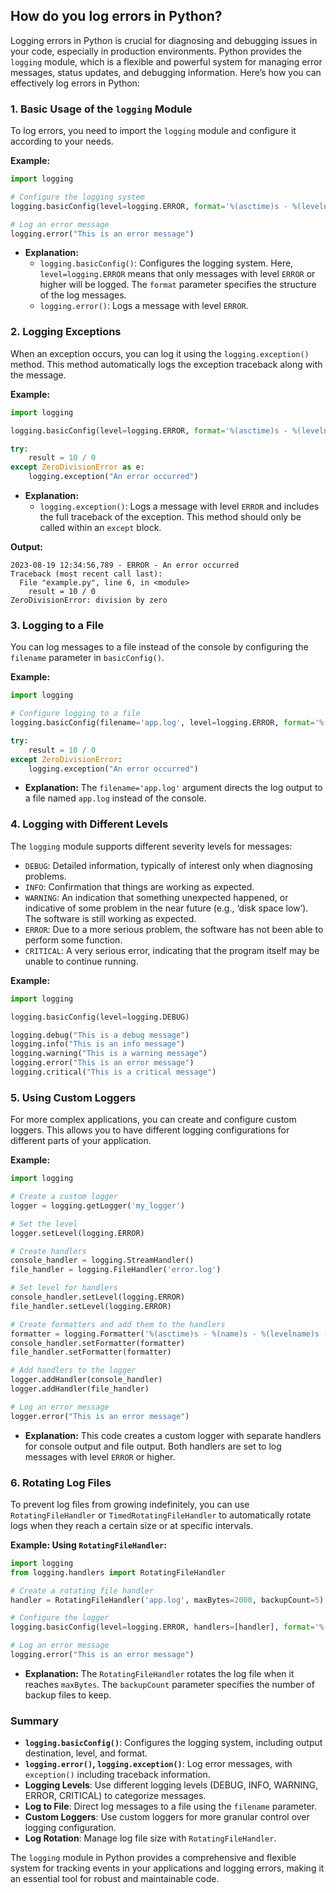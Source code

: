 ## How do you log errors in Python?


Logging errors in Python is crucial for diagnosing and debugging issues in your code, especially in production environments. Python provides the `logging` module, which is a flexible and powerful system for managing error messages, status updates, and debugging information. Here’s how you can effectively log errors in Python:

### 1. **Basic Usage of the `logging` Module**

To log errors, you need to import the `logging` module and configure it according to your needs.

**Example:**
```python
import logging

# Configure the logging system
logging.basicConfig(level=logging.ERROR, format='%(asctime)s - %(levelname)s - %(message)s')

# Log an error message
logging.error("This is an error message")
```

- **Explanation:**
  - `logging.basicConfig()`: Configures the logging system. Here, `level=logging.ERROR` means that only messages with level `ERROR` or higher will be logged. The `format` parameter specifies the structure of the log messages.
  - `logging.error()`: Logs a message with level `ERROR`.

### 2. **Logging Exceptions**

When an exception occurs, you can log it using the `logging.exception()` method. This method automatically logs the exception traceback along with the message.

**Example:**
```python
import logging

logging.basicConfig(level=logging.ERROR, format='%(asctime)s - %(levelname)s - %(message)s')

try:
    result = 10 / 0
except ZeroDivisionError as e:
    logging.exception("An error occurred")
```

- **Explanation:**
  - `logging.exception()`: Logs a message with level `ERROR` and includes the full traceback of the exception. This method should only be called within an `except` block.

**Output:**
```
2023-08-19 12:34:56,789 - ERROR - An error occurred
Traceback (most recent call last):
  File "example.py", line 6, in <module>
    result = 10 / 0
ZeroDivisionError: division by zero
```

### 3. **Logging to a File**

You can log messages to a file instead of the console by configuring the `filename` parameter in `basicConfig()`.

**Example:**
```python
import logging

# Configure logging to a file
logging.basicConfig(filename='app.log', level=logging.ERROR, format='%(asctime)s - %(levelname)s - %(message)s')

try:
    result = 10 / 0
except ZeroDivisionError:
    logging.exception("An error occurred")
```

- **Explanation:** The `filename='app.log'` argument directs the log output to a file named `app.log` instead of the console.

### 4. **Logging with Different Levels**

The `logging` module supports different severity levels for messages:
- `DEBUG`: Detailed information, typically of interest only when diagnosing problems.
- `INFO`: Confirmation that things are working as expected.
- `WARNING`: An indication that something unexpected happened, or indicative of some problem in the near future (e.g., ‘disk space low’). The software is still working as expected.
- `ERROR`: Due to a more serious problem, the software has not been able to perform some function.
- `CRITICAL`: A very serious error, indicating that the program itself may be unable to continue running.

**Example:**
```python
import logging

logging.basicConfig(level=logging.DEBUG)

logging.debug("This is a debug message")
logging.info("This is an info message")
logging.warning("This is a warning message")
logging.error("This is an error message")
logging.critical("This is a critical message")
```

### 5. **Using Custom Loggers**

For more complex applications, you can create and configure custom loggers. This allows you to have different logging configurations for different parts of your application.

**Example:**
```python
import logging

# Create a custom logger
logger = logging.getLogger('my_logger')

# Set the level
logger.setLevel(logging.ERROR)

# Create handlers
console_handler = logging.StreamHandler()
file_handler = logging.FileHandler('error.log')

# Set level for handlers
console_handler.setLevel(logging.ERROR)
file_handler.setLevel(logging.ERROR)

# Create formatters and add them to the handlers
formatter = logging.Formatter('%(asctime)s - %(name)s - %(levelname)s - %(message)s')
console_handler.setFormatter(formatter)
file_handler.setFormatter(formatter)

# Add handlers to the logger
logger.addHandler(console_handler)
logger.addHandler(file_handler)

# Log an error message
logger.error("This is an error message")
```

- **Explanation:** This code creates a custom logger with separate handlers for console output and file output. Both handlers are set to log messages with level `ERROR` or higher.

### 6. **Rotating Log Files**

To prevent log files from growing indefinitely, you can use `RotatingFileHandler` or `TimedRotatingFileHandler` to automatically rotate logs when they reach a certain size or at specific intervals.

**Example: Using `RotatingFileHandler`:**
```python
import logging
from logging.handlers import RotatingFileHandler

# Create a rotating file handler
handler = RotatingFileHandler('app.log', maxBytes=2000, backupCount=5)

# Configure the logger
logging.basicConfig(level=logging.ERROR, handlers=[handler], format='%(asctime)s - %(levelname)s - %(message)s')

# Log an error message
logging.error("This is an error message")
```

- **Explanation:** The `RotatingFileHandler` rotates the log file when it reaches `maxBytes`. The `backupCount` parameter specifies the number of backup files to keep.

### Summary

- **`logging.basicConfig()`**: Configures the logging system, including output destination, level, and format.
- **`logging.error()`, `logging.exception()`**: Log error messages, with `exception()` including traceback information.
- **Logging Levels**: Use different logging levels (DEBUG, INFO, WARNING, ERROR, CRITICAL) to categorize messages.
- **Log to File**: Direct log messages to a file using the `filename` parameter.
- **Custom Loggers**: Use custom loggers for more granular control over logging configuration.
- **Log Rotation**: Manage log file size with `RotatingFileHandler`.

The `logging` module in Python provides a comprehensive and flexible system for tracking events in your applications and logging errors, making it an essential tool for robust and maintainable code.